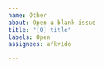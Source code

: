 ```yaml
---
name: Other
about: Open a blank issue
title: "[O] title"
labels: Open
assignees: afkvido

---
```



